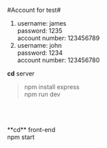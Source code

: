 #Account for test#
1. username: james<br>
   password: 1235<br>
   account number: 123456789<br>
2. username: john<br>
   password: 1234<br>
   account number: 123456780<br>


**cd** server<br>
> npm install express<br>
> npm run dev
<br>
<br>
<br>
**cd** front-end<br>
npm start
